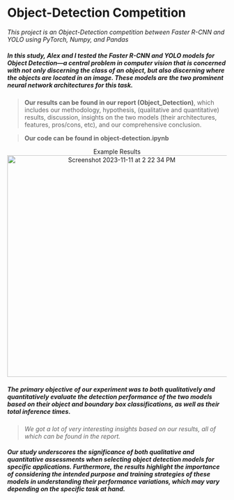 # Object-Detection Competition
_This project is an Object-Detection competition between Faster R-CNN and YOLO using PyTorch, Numpy, and Pandas_

<h5> 
  In this study, Alex and I tested the Faster R-CNN and YOLO models for Object Detection—a central problem in computer vision that is concerned with not only discerning the class of an object, but also discerning where the objects are located in an image. These models are the two prominent neural network architectures for this task. 
</h5>

> **Our results can be found in our report (Object_Detection)**, which includes our methodology, hypothesis, (qualitative and quantitative) results, discussion, insights on the two models (their architectures, features, pros/cons, etc), and our comprehensive conclusion.

> **Our code can be found in object-detection.ipynb**

<p align="center">
  Example Results
  <img width="510" alt="Screenshot 2023-11-11 at 2 22 34 PM" src="https://github.com/alankct/Object-Detection/assets/86837040/263ea981-f3e5-4418-bd9a-73284d617658">
</p>

<h5>
  The primary objective of our experiment was to both qualitatively and quantitatively evaluate the detection performance of the two models based on their object and boundary box classifications, as well as their total inference times.
</h5>

> _We got a lot of very interesting insights based on our results, all of which can be found in the report._

<h5>
  Our study underscores the significance of both qualitative and quantitative assessments when selecting object detection models for specific applications. Furthermore, the results highlight the importance of considering the intended purpose and training strategies of these models in understanding their performance variations, which may vary depending on the specific task at hand.
</h5>
